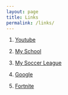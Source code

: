 ```yaml
---
layout: page
title: Links
permalink: /links/
---
```


1. [Youtube][link1]

[link1]: https://www.youtube.com

2. [My School][link2]

[link2]: https://www.vcs.net

3. [My Soccer League][link3]

[link3]: https://www.almadensoccer.org

4. [Google][link4]

[link4]: https://www.google.com

5. [Fortnite][link5]

[link5]: https://www.epicgames.com
